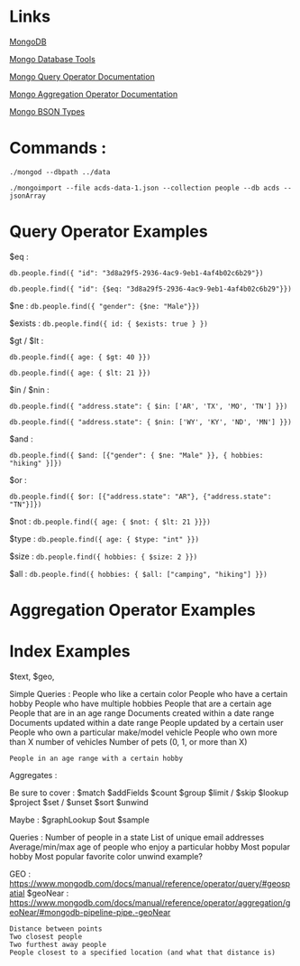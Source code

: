 # Links
[MongoDB](https://www.mongodb.com/try/download/community)

[Mongo Database Tools](https://www.mongodb.com/try/download/tools)

[Mongo Query Operator Documentation](https://www.mongodb.com/docs/manual/reference/operator/query/)

[Mongo Aggregation Operator Documentation](https://www.mongodb.com/docs/manual/reference/operator/aggregation-pipeline/)

[Mongo BSON Types](https://www.mongodb.com/docs/v4.4/reference/operator/query/type/#available-types)

# Commands : 
`./mongod --dbpath ../data`

`./mongoimport --file acds-data-1.json --collection people --db acds --jsonArray`


# Query Operator Examples
$eq : 

`db.people.find({ "id": "3d8a29f5-2936-4ac9-9eb1-4af4b02c6b29"})`

`db.people.find({ "id": {$eq: "3d8a29f5-2936-4ac9-9eb1-4af4b02c6b29"}})`

$ne : `db.people.find({ "gender": {$ne: "Male"}})`

$exists : `db.people.find({ id: { $exists: true } })`

$gt / $lt :

`db.people.find({ age: { $gt: 40 }})`

`db.people.find({ age: { $lt: 21 }})`

$in / $nin : 

`db.people.find({ "address.state": { $in: ['AR', 'TX', 'MO', 'TN'] }})`

`db.people.find({ "address.state": { $nin: ['WY', 'KY', 'ND', 'MN'] }})`

$and : 

`db.people.find({ $and: [{"gender": { $ne: "Male" }}, { hobbies: "hiking" }]})`

$or : 

`db.people.find({ $or: [{"address.state": "AR"}, {"address.state": "TN"}]})`

$not : `db.people.find({ age: { $not: { $lt: 21 }}})`

$type : `db.people.find({ age: { $type: "int" }})`

$size : `db.people.find({ hobbies: { $size: 2 }})`

$all : `db.people.find({ hobbies: { $all: ["camping", "hiking"] }})`


# Aggregation Operator Examples
    

# Index Examples

$text, $geo,

Simple Queries : 
    People who like a certain color
    People who have a certain hobby
    People who have multiple hobbies
    People that are a certain age
    People that are in an age range
    Documents created within a date range
    Documents updated within a date range
    People updated by a certain user
    People who own a particular make/model vehicle
    People who own more than X number of vehicles
    Number of pets (0, 1, or more than X)
    

    People in an age range with a certain hobby


Aggregates : 

Be sure to cover : 
    $match
    $addFields
    $count
    $group
    $limit / $skip
    $lookup
    $project
    $set / $unset
    $sort
    $unwind


    
    

Maybe : 
    $graphLookup
    $out
    $sample
    

Queries : 
    Number of people in a state
    List of unique email addresses
    Average/min/max age of people who enjoy a particular hobby
    Most popular hobby
    Most popular favorite color
    unwind example?



GEO : https://www.mongodb.com/docs/manual/reference/operator/query/#geospatial
    $geoNear : https://www.mongodb.com/docs/manual/reference/operator/aggregation/geoNear/#mongodb-pipeline-pipe.-geoNear

    Distance between points
    Two closest people
    Two furthest away people
    People closest to a specified location (and what that distance is)
